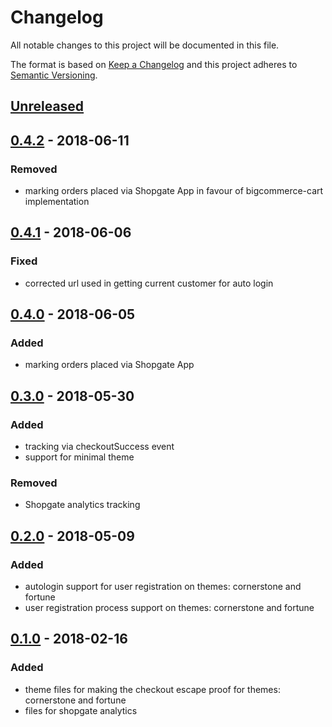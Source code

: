 # Changelog

All notable changes to this project will be documented in this file.

The format is based on [Keep a Changelog](http://keepachangelog.com/) and this project adheres to [Semantic Versioning](http://semver.org/).

## [Unreleased]

## [0.4.2] - 2018-06-11
### Removed
- marking orders placed via Shopgate App in favour of bigcommerce-cart implementation

## [0.4.1] - 2018-06-06
### Fixed
- corrected url used in getting current customer for auto login

## [0.4.0] - 2018-06-05
### Added
- marking orders placed via Shopgate App

## [0.3.0] - 2018-05-30
### Added
- tracking via checkoutSuccess event
- support for minimal theme

### Removed
- Shopgate analytics tracking

## [0.2.0] - 2018-05-09
### Added
- autologin support for user registration on themes: cornerstone and fortune
- user registration process support on themes: cornerstone and fortune 

## [0.1.0] - 2018-02-16
### Added
- theme files for making the checkout escape proof for themes: cornerstone and fortune
- files for shopgate analytics

[Unreleased]: https://github.com/shopgate/ext-bigcommerce-user/compare/v0.4.2...HEAD
[0.4.2]: https://github.com/shopgate/bigcommerce-js/compare/v0.4.1...v0.4.2
[0.4.1]: https://github.com/shopgate/bigcommerce-js/compare/v0.4.0...v0.4.1
[0.4.0]: https://github.com/shopgate/bigcommerce-js/compare/v0.3.0...v0.4.0
[0.3.0]: https://github.com/shopgate/bigcommerce-js/compare/v0.2.0...v0.3.0
[0.2.0]: https://github.com/shopgate/bigcommerce-js/compare/v0.1.0...v0.2.0
[0.1.0]: https://github.com/shopgate/bigcommerce-js/tree/v0.1.0

